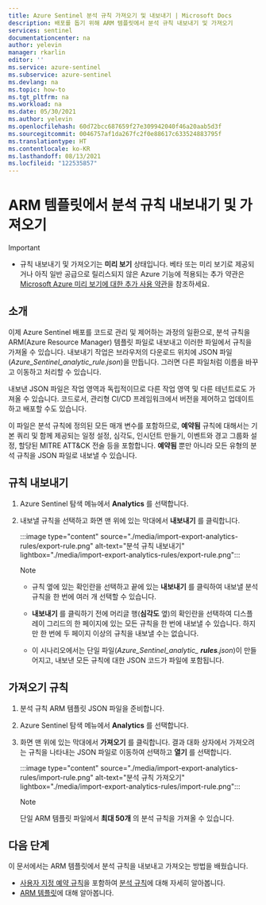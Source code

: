 ```yaml
---
title: Azure Sentinel 분석 규칙 가져오기 및 내보내기 | Microsoft Docs
description: 배포를 돕기 위해 ARM 템플릿에서 분석 규칙 내보내기 및 가져오기
services: sentinel
documentationcenter: na
author: yelevin
manager: rkarlin
editor: ''
ms.service: azure-sentinel
ms.subservice: azure-sentinel
ms.devlang: na
ms.topic: how-to
ms.tgt_pltfrm: na
ms.workload: na
ms.date: 05/30/2021
ms.author: yelevin
ms.openlocfilehash: 60d72bcc687659f27e309942040f46a20aab5d3f
ms.sourcegitcommit: 0046757af1da267fc2f0e88617c633524883795f
ms.translationtype: HT
ms.contentlocale: ko-KR
ms.lasthandoff: 08/13/2021
ms.locfileid: "122535857"
---
```

# <a name="export-and-import-analytics-rules-to-and-from-arm-templates"></a>ARM 템플릿에서 분석 규칙 내보내기 및 가져오기

> [!IMPORTANT]
>
> - 규칙 내보내기 및 가져오기는 **미리 보기** 상태입니다. 베타 또는 미리 보기로 제공되거나 아직 일반 공급으로 릴리스되지 않은 Azure 기능에 적용되는 추가 약관은 [Microsoft Azure 미리 보기에 대한 추가 사용 약관](https://azure.microsoft.com/support/legal/preview-supplemental-terms/)을 참조하세요.

## <a name="introduction"></a>소개

이제 Azure Sentinel 배포를 코드로 관리 및 제어하는 과정의 일환으로, 분석 규칙을 ARM(Azure Resource Manager) 템플릿 파일로 내보내고 이러한 파일에서 규칙을 가져올 수 있습니다. 내보내기 작업은 브라우저의 다운로드 위치에 JSON 파일(*Azure_Sentinel_analytic_rule.json*)을 만듭니다. 그러면 다른 파일처럼 이름을 바꾸고 이동하고 처리할 수 있습니다.

내보낸 JSON 파일은 작업 영역과 독립적이므로 다른 작업 영역 및 다른 테넌트로도 가져올 수 있습니다. 코드로서, 관리형 CI/CD 프레임워크에서 버전을 제어하고 업데이트하고 배포할 수도 있습니다.

이 파일은 분석 규칙에 정의된 모든 매개 변수를 포함하므로, **예약됨** 규칙에 대해서는 기본 쿼리 및 함께 제공되는 일정 설정, 심각도, 인시던트 만들기, 이벤트와 경고 그룹화 설정, 할당된 MITRE ATT&CK 전술 등을 포함합니다. **예약됨** 뿐만 아니라 모든 유형의 분석 규칙을 JSON 파일로 내보낼 수 있습니다.

## <a name="export-rules"></a>규칙 내보내기

1. Azure Sentinel 탐색 메뉴에서 **Analytics** 를 선택합니다.

1. 내보낼 규칙을 선택하고 화면 맨 위에 있는 막대에서 **내보내기** 를 클릭합니다.

    :::image type="content" source="./media/import-export-analytics-rules/export-rule.png" alt-text="분석 규칙 내보내기" lightbox="./media/import-export-analytics-rules/export-rule.png":::

    > [!NOTE]
    > - 규칙 옆에 있는 확인란을 선택하고 끝에 있는 **내보내기** 를 클릭하여 내보낼 분석 규칙을 한 번에 여러 개 선택할 수 있습니다.
    >
    > - **내보내기** 를 클릭하기 전에 머리글 행(**심각도** 옆)의 확인란을 선택하여 디스플레이 그리드의 한 페이지에 있는 모든 규칙을 한 번에 내보낼 수 있습니다. 하지만 한 번에 두 페이지 이상의 규칙을 내보낼 수는 없습니다.
    >
    > - 이 시나리오에서는 단일 파일(*Azure_Sentinel_analytic_ **rules**.json*)이 만들어지고, 내보낸 모든 규칙에 대한 JSON 코드가 파일에 포함됩니다.

## <a name="import-rules"></a>가져오기 규칙

1. 분석 규칙 ARM 템플릿 JSON 파일을 준비합니다.

1. Azure Sentinel 탐색 메뉴에서 **Analytics** 를 선택합니다.

1. 화면 맨 위에 있는 막대에서 **가져오기** 를 클릭합니다. 결과 대화 상자에서 가져오려는 규칙을 나타내는 JSON 파일로 이동하여 선택하고 **열기** 를 선택합니다.

    :::image type="content" source="./media/import-export-analytics-rules/import-rule.png" alt-text="분석 규칙 가져오기" lightbox="./media/import-export-analytics-rules/import-rule.png":::

    > [!NOTE]
    > 단일 ARM 템플릿 파일에서 **최대 50개** 의 분석 규칙을 가져올 수 있습니다.

## <a name="next-steps"></a>다음 단계

이 문서에서는 ARM 템플릿에서 분석 규칙을 내보내고 가져오는 방법을 배웠습니다.
- [사용자 지정 예약 규칙](detect-threats-custom.md)을 포함하여 [분석 규칙](detect-threats-built-in.md)에 대해 자세히 알아봅니다.
- [ARM 템플릿](../azure-resource-manager/templates/overview.md)에 대해 알아봅니다.
